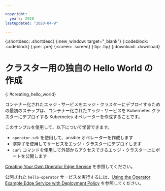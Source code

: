 ```yaml
---

copyright:
  years: 2020
lastupdated: "2020-04-9"

---
```


{:shortdesc: .shortdesc}
{:new_window: target="_blank"}
{:codeblock: .codeblock}
{:pre: .pre}
{:screen: .screen}
{:tip: .tip}
{:download: .download}

# クラスター用の独自の Hello World の作成
{: #creating_hello_world}

コンテナー化されたエッジ・サービスをエッジ・クラスターにデプロイするための最初のステップは、コンテナー化されたエッジ・サービスを Kubernetes クラスターにデプロイする Kubernetes オペレーターを作成することです。

このサンプルを使用して、以下について学習できます。

* `operator-sdk` を使用して、ansible オペレーターを作成します
* 演算子を使用してサービスをエッジ・クラスターにデプロイします
* `curl` コマンドを使用して外部からアクセスできるエッジ・クラスター上にポートを公開します

[Creating Your Own Operator Edge Service](https://github.com/open-horizon/examples/blob/v2.27/edge/services/hello-operator/CreateService.md#creating-your-own-operator-edge-service) を参照してください。

公開された  `hello-operator` サービスを実行するには、[Using the Operator Example Edge Service with Deployment Policy](https://github.com/open-horizon/examples/tree/v2.27/edge/services/hello-operator#-using-the-operator-example-edge-service-with-deployment-policy) を参照してください。
